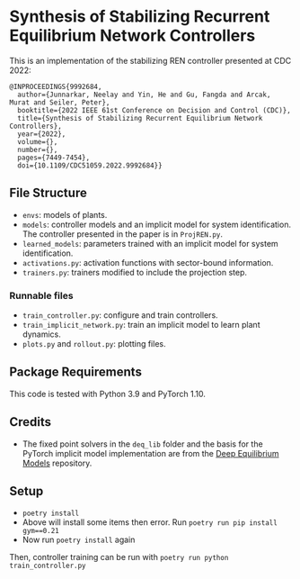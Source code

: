 Synthesis of Stabilizing Recurrent Equilibrium Network Controllers
==================================================================

This is an implementation of the stabilizing REN controller presented at CDC 2022:
```
@INPROCEEDINGS{9992684,
  author={Junnarkar, Neelay and Yin, He and Gu, Fangda and Arcak, Murat and Seiler, Peter},
  booktitle={2022 IEEE 61st Conference on Decision and Control (CDC)}, 
  title={Synthesis of Stabilizing Recurrent Equilibrium Network Controllers}, 
  year={2022},
  volume={},
  number={},
  pages={7449-7454},
  doi={10.1109/CDC51059.2022.9992684}}
```

## File Structure

* `envs`: models of plants.
* `models`: controller models and an implicit model for system identification. The controller presented in the paper is in `ProjREN.py`.
* `learned_models`: parameters trained with an implicit model for system identification.
* `activations.py`: activation functions with sector-bound information.
* `trainers.py`: trainers modified to include the projection step.

### Runnable files
* `train_controller.py`: configure and train controllers.
* `train_implicit_network.py`: train an implicit model to learn plant dynamics.
* `plots.py` and `rollout.py`: plotting files.

## Package Requirements

This code is tested with Python 3.9 and PyTorch 1.10.

## Credits
* The fixed point solvers in the `deq_lib` folder and the basis for the PyTorch implicit model implementation are from the [Deep Equilibrium Models](https://github.com/locuslab/deq) repository.

## Setup

* `poetry install`
* Above will install some items then error. Run `poetry run pip install gym==0.21`
* Now run `poetry install` again 

Then, controller training can be run with `poetry run python train_controller.py`
